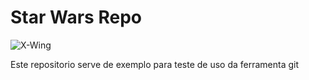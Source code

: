# Star Wars Repo

![X-Wing](https://vignette.wikia.nocookie.net/starwars/images/2/22/RedFive_X-wing_SWB.png/revision/latest?cb=20160915042221 "X-Wing")

Este repositorio serve de exemplo para teste de uso da ferramenta git
